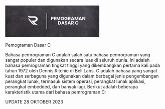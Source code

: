 

![Alt text](PEMO-1.png)

Pemograman Dasar C

Bahasa pemrograman C adalah salah satu bahasa pemrograman yang sangat populer dan digunakan secara luas di seluruh dunia. Ini adalah bahasa pemrograman tingkat tinggi yang dikembangkan pertama kali pada tahun 1972 oleh Dennis Ritchie di Bell Labs. C adalah bahasa yang sangat kuat dan serbaguna yang digunakan dalam berbagai jenis pengembangan perangkat lunak, termasuk sistem operasi, perangkat lunak aplikasi, perangkat embedded, dan banyak lagi. Berikut adalah beberapa karakteristik utama dari bahasa pemrograman C:


UPDATE 28 OKTOBER 2023
